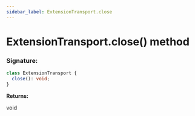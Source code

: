 ```yaml
---
sidebar_label: ExtensionTransport.close
---
```


# ExtensionTransport.close() method

### Signature:

```typescript
class ExtensionTransport {
  close(): void;
}
```

**Returns:**

void
